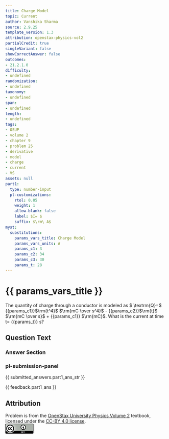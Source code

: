 ```yaml
---
title: Charge Model
topic: Current
author: Vanshika Sharma
source: 2.9.25
template_version: 1.3
attribution: openstax-physics-vol2
partialCredit: true
singleVariant: false
showCorrectAnswer: false
outcomes:
- 21.2.1.0
difficulty:
- undefined
randomization:
- undefined
taxonomy:
- undefined
span:
- undefined
length:
- undefined
tags:
- OSUP
- volume 2
- chapter 9
- problem 25
- derivative
- model
- charge
- current
- VS
assets: null
part1:
  type: number-input
  pl-customizations:
    rtol: 0.05
    weight: 1
    allow-blank: false
    label: $I= $
    suffix: $\rm\ A$
myst:
  substitutions:
    params_vars_title: Charge Model
    params_vars_units: A
    params_c1: 3
    params_c2: 34
    params_c3: 30
    params_t: 28
---
```

# {{ params_vars_title }}
The quantity of charge through a conductor is modeled as $ \textrm{Q}=$ {{params_c1}}$\rm{t^4}$ $\rm{mC \over s^4}$ - {{params_c2}}$\rm{t}$ $\rm{mC \over s}$ + {{params_c1}} $\rm{mC}$.
What is the current at time $\textrm{t} =$ {{params_t}} $\textrm{s}$?

## Question Text

### Answer Section

### pl-submission-panel

<p></p>
{{ submitted_answers.part1_ans_str }}
<p></p>
{{ feedback.part1_ans }}

## Attribution

Problem is from the [OpenStax University Physics Volume 2](https://openstax.org/details/books/university-physics-volume-2) textbook, licensed under the [CC-BY 4.0 license](https://creativecommons.org/licenses/by/4.0/).<br>![Image representing the Creative Commons 4.0 BY license.](https://raw.githubusercontent.com/firasm/bits/master/by.png)